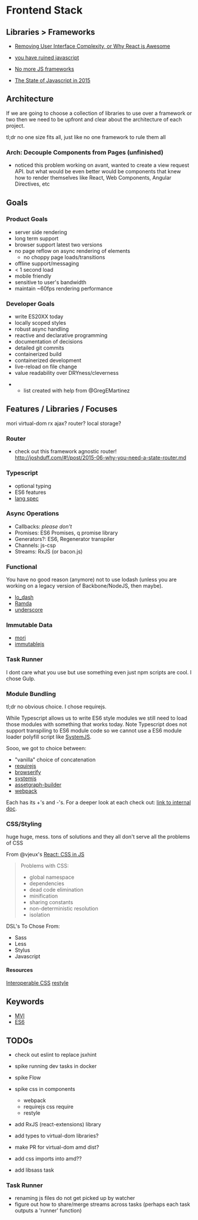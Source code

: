 # Frontend Stack

## Libraries > Frameworks

- [Removing User Interface Complexity, or Why React is Awesome](http://jlongster.com/Removing-User-Interface-Complexity,-or-Why-React-is-Awesome)

- [you have ruined javascript](http://codeofrob.com/entries/you-have-ruined-javascript.html)

- [No more JS frameworks](http://bitworking.org/news/2014/05/zero_framework_manifesto)

- [The State of Javascript in 2015](http://www.breck-mckye.com/blog/2014/12/the-state-of-javascript-in-2015/)

## Architecture
If we are going to choose a collection of libraries to use over a framework or two then we need to be upfront and clear about the architecture of each project.

tl;dr no one size fits all, just like no one framework to rule them all

### Arch: Decouple Components from Pages (unfinished)
- noticed this problem working on avant, wanted to create a view request API. but what would be even better would be components that knew how to render themselves like React, Web Components, Angular Directives, etc

## Goals

### Product Goals
- server side rendering
- long term support
- browser support latest two versions
- no page reflow on async rendering of elements
  - no choppy page loads/transitions
- offline support/messaging
- < 1 second load
- mobile friendly
- sensitive to user's bandwidth
- maintain ~60fps rendering performance

### Developer Goals
- write ES20XX today
- locally scoped styles
- robust async handling
- reactive and declarative programming
- documentation of decisions
- detailed git commits
- containerized build
- containerized development
- live-reload on file change
- value readability over DRYness/cleverness

* - list created with help from @GregEMartinez


## Features / Libraries / Focuses

mori
virtual-dom
rx
ajax?
router?
local storage?

### Router
- check out this framework agnostic router! http://joshduff.com/#!/post/2015-06-why-you-need-a-state-router.md

### Typescript

- optional typing
- ES6 features
- [lang spec](http://www.typescriptlang.org/Content/TypeScript%20Language%20Specification.pdf)


### Async Operations

- Callbacks: *please don't*
- Promises: ES6 Promises, q promise library
- Generators?: ES6, Regenerator transpiler
- Channels: js-csp
- Streams: RxJS (or bacon.js)


### Functional

You have no good reason (anymore) not to use lodash (unless you are working on a legacy version of Backbone/NodeJS, then maybe).

- [lo_dash](https://lodash.com/)
- [Ramda](http://ramdajs.com/)
- [underscore](http://underscorejs.org/)


### Immutable Data

- [mori](https://github.com/swannodette/mori)
- [immutablejs](https://github.com/facebook/immutable-js)


### Task Runner

I dont care what you use but use something even just npm scripts are cool.  I chose Gulp.


### Module Bundling
tl;dr no obvious choice. I chose requirejs.

While Typescript allows us to write ES6 style modules we still need to load those modules with something that works today. Note Typescript does not support transpiling to ES6 module code so we cannot use a ES6 module loader polyfill script like [SystemJS](https://github.com/systemjs/systemjs).

Sooo, we got to choice between:
- "vanilla" choice of concatenation
- [requirejs](http://requirejs.org/)
- [browserify](http://browserify.org/)
- [systemjs](https://github.com/systemjs/systemjs)
- [assetgraph-builder](https://github.com/assetgraph/assetgraph-builder)
- [webpack]()

Each has its +'s and -'s.  For a deeper look at each check out: [link to internal doc]().

### CSS/Styling

huge huge, mess. tons of solutions and they all don't serve all the problems of CSS

From @vjeux's [React: CSS in JS](https://speakerdeck.com/vjeux/react-css-in-js)
> Problems with CSS:
> - global namespace
> - dependencies
> - dead code elimination
> - minification
> - sharing constants
> - non-deterministic resolution
> - isolation

DSL's To Chose From:
- Sass
- Less
- Stylus
- Javascript

#### Resources
[Interoperable CSS](http://glenmaddern.com/articles/interoperable-css)
[restyle](https://github.com/WebReflection/restyle)

## Keywords
- [MVI](http://futurice.com/blog/reactive-mvc-and-the-virtual-dom)
- [ES6](http://en.wikipedia.org/wiki/ECMAScript#ECMAScript_Harmony_.286th_Edition.29)


## TODOs
- check out eslint to replace jsxhint
- spike running dev tasks in docker

- spike Flow
- spike css in components
  - webpack
  - requirejs css require
  - restyle

- add RxJS (react-extensions) library
- add types to virtual-dom libraries?
- make PR for virtual-dom amd dist?
- add css imports into amd??
- add libsass task

### Task Runner
- renaming js files do not get picked up by watcher
- figure out how to share/merge streams across tasks (perhaps each task outputs a 'runner' function)
